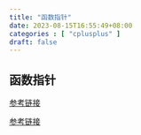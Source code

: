```yaml
---
title: "函数指针"
date: 2023-08-15T16:55:49+08:00
categories : [ "cplusplus" ]
draft: false
---
```


## 函数指针
[参考链接](https://zhuanlan.zhihu.com/p/168627944)

[参考链接](https://www.runoob.com/w3cnote/cpp-func-pointer.html)
